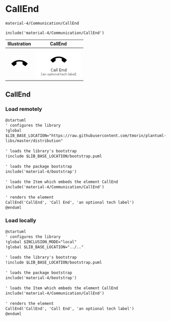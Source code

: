 # CallEnd


```text
material-4/Communication/CallEnd
```

```text
include('material-4/Communication/CallEnd')
```



| Illustration | CallEnd |
| :---: | :---: |
| ![illustration for Illustration](../../material-4/Communication/CallEnd.png) | ![illustration for CallEnd](../../material-4/Communication/CallEnd.Local.png) |




## CallEnd

### Load remotely
```plantuml
@startuml
' configures the library
!global $LIB_BASE_LOCATION="https://raw.githubusercontent.com/tmorin/plantuml-libs/master/distribution"

' loads the library's bootstrap
!include $LIB_BASE_LOCATION/bootstrap.puml

' loads the package bootstrap
include('material-4/bootstrap')

' loads the Item which embeds the element CallEnd
include('material-4/Communication/CallEnd')

' renders the element
CallEnd('CallEnd', 'Call End', 'an optional tech label')
@enduml
```

### Load locally
```plantuml
@startuml
' configures the library
!global $INCLUSION_MODE="local"
!global $LIB_BASE_LOCATION="../.."

' loads the library's bootstrap
!include $LIB_BASE_LOCATION/bootstrap.puml

' loads the package bootstrap
include('material-4/bootstrap')

' loads the Item which embeds the element CallEnd
include('material-4/Communication/CallEnd')

' renders the element
CallEnd('CallEnd', 'Call End', 'an optional tech label')
@enduml
```

